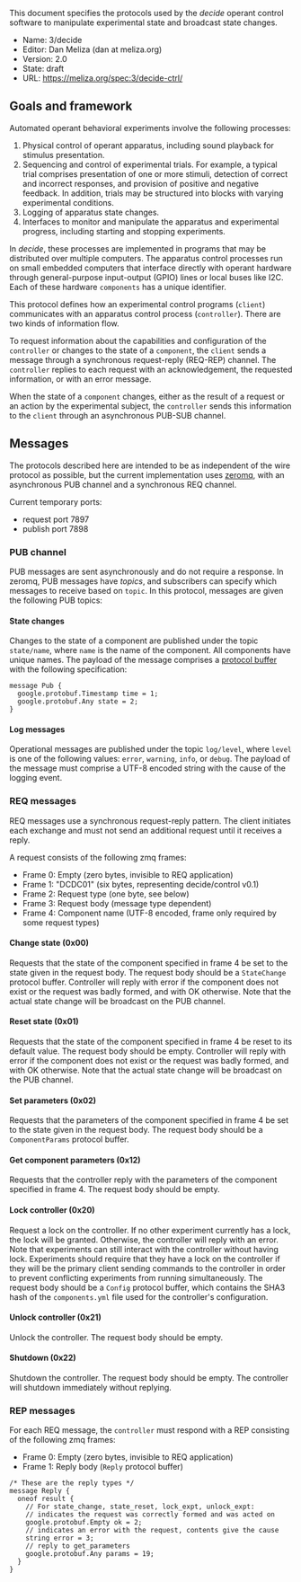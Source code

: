 
This document specifies the protocols used by the *decide* operant control
software to manipulate experimental state and broadcast state changes.

-   Name: 3/decide
-   Editor: Dan Meliza (dan at meliza.org)
-   Version: 2.0
-   State:  draft
-   URL: <https://meliza.org/spec:3/decide-ctrl/>

## Goals and framework

Automated operant behavioral experiments involve the following processes:

1. Physical control of operant apparatus, including sound playback for stimulus
   presentation.
2. Sequencing and control of experimental trials. For example, a typical trial
   comprises presentation of one or more stimuli, detection of correct and
   incorrect responses, and provision of positive and negative feedback. In
   addition, trials may be structured into blocks with varying experimental
   conditions.
3. Logging of apparatus state changes.
4. Interfaces to monitor and manipulate the apparatus and experimental progress,
   including starting and stopping experiments.

In *decide*, these processes are implemented in programs that may be distributed
over multiple computers. The apparatus control processes run on small embedded
computers that interface directly with operant hardware through general-purpose
input-output (GPIO) lines or local buses like I2C. Each of these hardware `components` has a unique identifier.

This protocol defines how an experimental control programs (`client`)
communicates with an apparatus control process (`controller`). There are two
kinds of information flow.

To request information about the capabilities and configuration of the
`controller` or changes to the state of a `component`, the `client` sends a
message through a synchronous request-reply (REQ-REP) channel. The `controller`
replies to each request with an acknowledgement, the requested information, or
with an error message.

When the state of a `component` changes, either as the result of a request or an
action by the experimental subject, the `controller` sends this information to the
`client` through an asynchronous PUB-SUB channel.

## Messages

The protocols described here are intended to be as independent of the wire
protocol as possible, but the current implementation uses
[zeromq](https://zeromq.org), with an asynchronous PUB channel and a synchronous
REQ channel.

Current temporary ports:

- request port 7897
- publish port 7898

### PUB channel

PUB messages are sent asynchronously and do not require a response. In zeromq, PUB messages have *topics*, and subscribers can specify which messages to receive based on `topic`. In this protocol, messages are given the following PUB topics:

#### State changes

Changes to the state of a component are published under the topic `state/name`, where `name` is the name of the component. All components have unique names. The payload of the message comprises a [protocol buffer](https://developers.google.com/protocol-buffers/) with the following specification:

``` protocol-buffer
message Pub {
  google.protobuf.Timestamp time = 1;
  google.protobuf.Any state = 2;
}
```

#### Log messages

Operational messages are published under the topic `log/level`, where `level` is one of the following values: `error`, `warning`, `info`, or `debug`. The payload of the message must comprise a UTF-8 encoded string with the cause of the logging event.

### REQ messages

REQ messages use a synchronous request-reply pattern. The client initiates each exchange and must not send an additional request until it receives a reply.

A request consists of the following zmq frames:

- Frame 0: Empty (zero bytes, invisible to REQ application)
- Frame 1: "DCDC01" (six bytes, representing decide/control v0.1)
- Frame 2: Request type (one byte, see below)
- Frame 3: Request body (message type dependent)
- Frame 4: Component name (UTF-8 encoded, frame only required by some request types)

#### Change state (0x00)

Requests that the state of the component specified in frame 4 be set to the state given in the request body. The request body should be a `StateChange` protocol buffer. Controller will reply with error if the component does not exist or the request was badly formed, and with OK otherwise. Note that the actual state change will be broadcast on the PUB channel.

#### Reset state (0x01)

Requests that the state of the component specified in frame 4 be reset to its default value. The request body should be empty. Controller will reply with error if the component does not exist or the request was badly formed, and with OK otherwise. Note that the actual state change will be broadcast on the PUB channel.

#### Set parameters (0x02)

Requests that the parameters of the component specified in frame 4 be set to the state given in the
request body. The request body should be a `ComponentParams` protocol buffer.

#### Get component parameters (0x12)

Requests that the controller reply with the parameters of the component specified in frame 4. The
request body should be empty.

#### Lock controller (0x20)

Request a lock on the controller. If no other experiment currently has a lock, the lock will be
granted. Otherwise, the controller will reply with an error. Note that experiments can still interact with the controller without having lock. Experiments should require that they have a lock on the controller if they will be the primary client sending commands to the controller in order to prevent conflicting experiments from running simultaneously. The request body should be a `Config` protocol buffer, which contains the SHA3 hash of the `components.yml` file used for the controller's configuration.

#### Unlock controller (0x21)

Unlock the controller. The request body should be empty.

#### Shutdown (0x22)

Shutdown the controller. The request body should be empty. The controller will shutdown immediately
without replying.

### REP messages

For each REQ message, the `controller` must respond with a REP consisting of the following zmq frames:

- Frame 0: Empty (zero bytes, invisible to REQ application)
- Frame 1: Reply body (`Reply` protocol buffer)

```protocol-buffer
/* These are the reply types */
message Reply {
  oneof result {
    // For state_change, state_reset, lock_expt, unlock_expt:
    // indicates the request was correctly formed and was acted on
    google.protobuf.Empty ok = 2;
    // indicates an error with the request, contents give the cause
    string error = 3;
    // reply to get_parameters
    google.protobuf.Any params = 19;
  }
}
```
